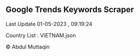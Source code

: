 

## Google Trends Keywords Scraper 
 
Last Update 01-05-2023 , 09:19:24

Country List :
VIETNAM.json



© Abdul Muttaqin 
